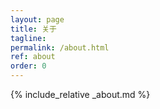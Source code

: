 ```yaml
---
layout: page
title: 关于
tagline:
permalink: /about.html
ref: about
order: 0
---
```


{% include_relative _about.md %}
